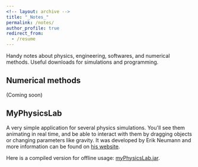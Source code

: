 ```yaml
---
<!-- layout: archive -->
title: "_Notes_"
permalink: /notes/
author_profile: true
redirect_from:
  - /resume
---
```


Handy notes about physics, engineering, softwares, and numerical methods. Useful downloads for simulations and programming.

## Numerical methods

(Coming soon)


## MyPhysicsLab

A very simple application for several physics simulations. You'll see them animating in real time, and be able to interact with them by dragging objects or changing parameters like gravity. It was developed by Erik Neumann and more information can be found on [his website](https://www.myphysicslab.com).

Here is a compiled version for offline usage: <a href="{{ base_path }}/files/myPhysicsLab.jar" download="myPhysicsLab.jar" target="_blank">myPhysicsLab.jar</a>.

